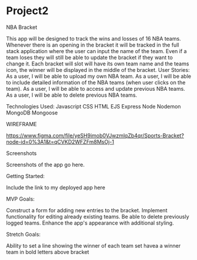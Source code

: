 # Project2
NBA Bracket

This app will be designed to track the wins and losses of 16 NBA teams. Whenever there is an opening in the bracket it will be tracked in the full stack application where the user can input the name of the team. Even if a team loses they will still be able to update the bracket if they want to change it. Each bracket will slot will have its own team name and the teams icon, the winner will be displayed in the middle of the bracket.
User Stories:
As a user, I will be able to upload my own NBA team.
As a user, I will be able to include detailed information of the NBA teams (when user clicks on the team).
As a user, I will be able to access and update previous NBA teams.
As a user, I will be able to delete previous NBA teams.

Technologies Used:
Javascript
CSS
HTML
EJS
Express
Node
Nodemon
MongoDB
Mongoose

WIREFRAME

https://www.figma.com/file/yeSH9imob0VJwzmlqZb4qr/Sports-Bracket?node-id=0%3A1&t=qCVKD2WFZFm8MsOj-1

Screenshots

Screenshots of the app go here.

Getting Started:

Include the link to my deployed app here

MVP Goals:

Construct a form for adding new entries to the bracket.
Implement functionality for editing already existing teams.
Be able to delete previously logged teams.
Enhance the app's appearance with additional styling.

Stretch Goals:

Ability to set a line showing the winner of each team set
havea a winner team in bold letters above bracket

